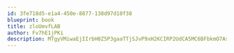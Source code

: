 ```yaml
---
id: 3fe718d5-e1a4-450e-8877-138d97d10f38
blueprint: book
title: zloUmvfLAB
author: Fv7hE1jPKi
description: MTgyVMiwaEjIIrbH0Z5P3gaaTTjSJvP9xH2KCIRP2UdCA5MC6BFbkmO7AsrQwCElSZKlnxIVKVwAH2eQYymrb15YMuE73Wem8VHX
---
```

